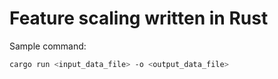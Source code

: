 # Feature scaling written in Rust

Sample command:

```BASH
cargo run <input_data_file> -o <output_data_file>
```

